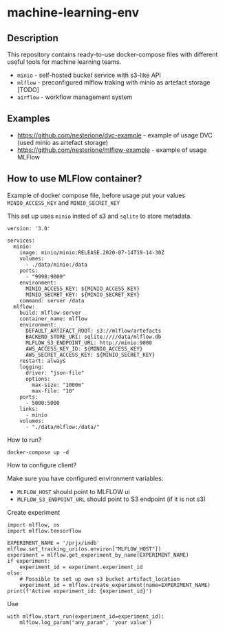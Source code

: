 # machine-learning-env

## Description 

This repository contains ready-to-use docker-compose files with different useful tools for machine learning teams.

* `minio` - self-hosted bucket service with s3-like API
* `mlflow` - preconfigured mlflow traking with minio as artefact storage [TODO]
* `airflow` - workflow management system

## Examples 

* https://github.com/nesterione/dvc-example - example of usage DVC (used minio as artefact storage)
* https://github.com/nesterione/mlflow-example - example of usage MLFlow

## How to use MLFlow container? 

Example of docker compose file, before usage put your values `MINIO_ACCESS_KEY` and `MINIO_SECRET_KEY`

This set up uses `minio` insted of s3 and `sqlite` to store metadata.

```
version: '3.0'

services:
  minio:
    image: minio/minio:RELEASE.2020-07-14T19-14-30Z
    volumes:
      - ./data/minio:/data
    ports:
      - "9998:9000"
    environment:
      MINIO_ACCESS_KEY: ${MINIO_ACCESS_KEY}
      MINIO_SECRET_KEY: ${MINIO_SECRET_KEY}
    command: server /data
  mlflow:
    build: mlflow-server
    container_name: mlflow
    environment:
      DEFAULT_ARTIFACT_ROOT: s3://mlflow/artefacts
      BACKEND_STORE_URI: sqlite:////data/mlflow.db
      MLFLOW_S3_ENDPOINT_URL: http://minio:9000
      AWS_ACCESS_KEY_ID: ${MINIO_ACCESS_KEY}
      AWS_SECRET_ACCESS_KEY: ${MINIO_SECRET_KEY}
    restart: always
    logging:
      driver: "json-file"
      options:
        max-size: "1000m"
        max-file: "10"
    ports:
      - 5000:5000
    links: 
      - minio
    volumes:
      - "./data/mlflow:/data/"
```

How to run? 

```
docker-compose up -d
```

How to configure client? 

Make sure you have configured environment variables: 

* `MLFLOW_HOST` should point to MLFLOW ui 
* `MLFLOW_S3_ENDPOINT_URL` should point to S3 endpoint (if it is not s3)

Create experiment
```
import mlflow, os
import mlflow.tensorflow

EXPERIMENT_NAME = '/prjx/imdb'
mlflow.set_tracking_uri(os.environ["MLFLOW_HOST"])
experiment = mlflow.get_experiment_by_name(EXPERIMENT_NAME)
if experiment:
    experiment_id = experiment.experiment_id
else:
    # Possible to set up own s3 bucket artifact_location
    experiment_id = mlflow.create_experiment(name=EXPERIMENT_NAME)
print(f'Active experiment_id: {experiment_id}')

```

Use 

```
with mlflow.start_run(experiment_id=experiment_id):
	mlflow.log_param("any_param", 'your value')

```